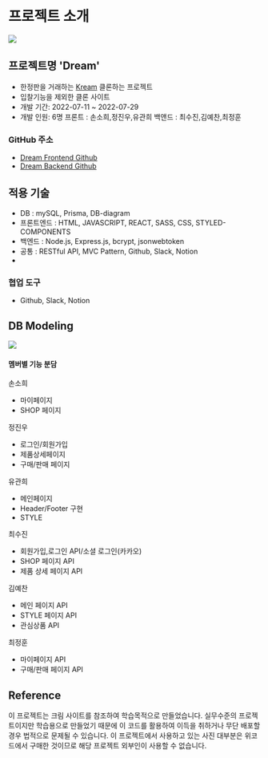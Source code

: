 
# 프로젝트 소개
![](https://velog.velcdn.com/images/jeongssi94/post/f2b53983-3eb0-4e25-800f-2c29368706b0/image.png)

## 프로젝트명 'Dream'
- 한정판을 거래하는 [Kream](https://kream.co.kr/)  클론하는 프로젝트
- 입찰기능을 제외한 클론 사이트
- 개발 기간: 2022-07-11 ~ 2022-07-29
- 개발 인원: 6명
프론트 : 손소희,정진우,유관희
백앤드 : 최수진,김예찬,최정훈

### GitHub 주소
- [Dream Frontend Github](https://github.com/wecode-bootcamp-korea/justcode-5-2nd-dream-front)
- [Dream Backend Github](https://github.com/wecode-bootcamp-korea/justcode-5-2nd-dream-back)


## 적용 기술
- DB : mySQL, Prisma, DB-diagram
- 프론트엔드 : HTML, JAVASCRIPT, REACT, SASS, CSS, STYLED-COMPONENTS
- 백엔드 : Node.js, Express.js, bcrypt, jsonwebtoken
- 공통 : RESTful API, MVC Pattern, Github, Slack, Notion
- 
### 협업 도구
- Github, Slack, Notion

## DB Modeling
![](https://velog.velcdn.com/images/jeongssi94/post/49cca761-78e9-4331-96bc-8f130f913e3a/image.png)

#### 멤버별 기능 분담
손소희
- 마이페이지
- SHOP 페이지

정진우
- 로그인/회원가입  
- 제품상세페이지   
- 구매/판매 페이지

유관희
- 메인페이지
- Header/Footer 구현
- STYLE 

최수진
- 회원가입,로그인 API/소셜 로그인(카카오)
- SHOP 페이지 API
- 제품 상세 페이지 API

김예찬
- 메인 페이지 API
- STYLE 페이지 API
- 관심상품 API

최정훈
- 마이페이지 API
- 구매/판매 페이지 API

## Reference
이 프로젝트는 크림 사이트를 참조하여 학습목적으로 만들었습니다.
실무수준의 프로젝트이지만 학습용으로 만들었기 때문에 이 코드를 활용하여 이득을 취하거나 무단 배포할 경우 법적으로 문제될 수 있습니다.
이 프로젝트에서 사용하고 있는 사진 대부분은 위코드에서 구매한 것이므로 해당 프로젝트 외부인이 사용할 수 없습니다.

